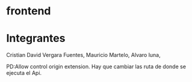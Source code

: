 # frontend

# Integrantes

Cristian David Vergara Fuentes,
Mauricio Martelo,
Alvaro luna,

PD:Allow control origin extension.
Hay que cambiar las ruta de donde se ejecuta el Api.
